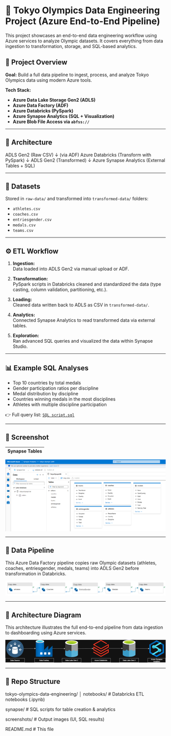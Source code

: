 # 🏅 Tokyo Olympics Data Engineering Project (Azure End-to-End Pipeline)

This project showcases an end-to-end data engineering workflow using Azure services to analyze Olympic datasets. It covers everything from data ingestion to transformation, storage, and SQL-based analytics.

## 🚀 Project Overview

**Goal:** Build a full data pipeline to ingest, process, and analyze Tokyo Olympics data using modern Azure tools.

**Tech Stack:**
- **Azure Data Lake Storage Gen2 (ADLS)**
- **Azure Data Factory (ADF)**
- **Azure Databricks (PySpark)**
- **Azure Synapse Analytics (SQL + Visualization)**
- **Azure Blob File Access via `abfss://`**

---

## 🧱 Architecture

ADLS Gen2 (Raw CSV)
↓ (via ADF)
Azure Databricks (Transform with PySpark)
↓
ADLS Gen2 (Transformed)
↓
Azure Synapse Analytics (External Tables + SQL)

---

## 📂 Datasets

Stored in `raw-data/` and transformed into `transformed-data/` folders:

- `athletes.csv`
- `coaches.csv`
- `entriesgender.csv`
- `medals.csv`
- `teams.csv`

---

## ⚙️ ETL Workflow

1. **Ingestion:**  
   Data loaded into ADLS Gen2 via manual upload or ADF.

2. **Transformation:**  
   PySpark scripts in Databricks cleaned and standardized the data (type casting, column validation, partitioning, etc.).

3. **Loading:**  
   Cleaned data written back to ADLS as CSV in `transformed-data/`.

4. **Analytics:**  
   Connected Synapse Analytics to read transformed data via external tables.

5. **Exploration:**  
   Ran advanced SQL queries and visualized the data within Synapse Studio.

---

## 📊 Example SQL Analyses

- Top 10 countries by total medals
- Gender participation ratios per discipline
- Medal distribution by discipline
- Countries winning medals in the most disciplines
- Athletes with multiple discipline participation

👉 Full query list: [`SQL script.sql`](https://github.com/alicorduk/Azure-Data-Engineer---Tokyo-olympicData/blob/main/SQL%20script.sql)

---

## 📸 Screenshot

| Synapse Tables |
|----------------|
![Synapse Analytics](https://github.com/alicorduk/Azure-Data-Engineer---Tokyo-olympicData/blob/main/Synapse%20Analytics.png)


---

## 🔁 Data Pipeline

This Azure Data Factory pipeline copies raw Olympic datasets (athletes, coaches, entriesgender, medals, teams) into ADLS Gen2 before transformation in Databricks.

![ADF Pipeline](https://github.com/alicorduk/Azure-Data-Engineer---Tokyo-olympicData/blob/main/Pipelines.png)

---

## 🧱 Architecture Diagram

This architecture illustrates the full end-to-end pipeline from data ingestion to dashboarding using Azure services.

![Azure Architecture](https://github.com/alicorduk/Azure-Data-Engineer---Tokyo-olympicData/blob/main/Azure_Diagram.png)


---

## 📁 Repo Structure

tokyo-olympics-data-engineering/
│
notebooks/ # Databricks ETL notebooks (.ipynb)
   
synapse/ # SQL scripts for table creation & analytics
   
screenshots/ # Output images (UI, SQL results)
   
README.md # This file

